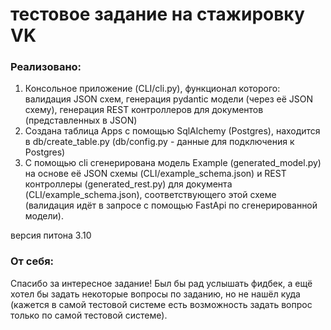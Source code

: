 # тестовое задание на стажировку VK
### Реализовано:
1. Консольное приложение (CLI/cli.py), функционал которого: валидация JSON схем, генерация pydantic модели (через её JSON схему), генерация REST контроллеров для документов (представленных в JSON)
2. Создана таблица Apps c помощью SqlAlchemy (Postgres), находится в db/create_table.py (db/config.py - данные для подключения к Postgres)
3. C помощью cli сгенерирована модель Example (generated_model.py) на основе её JSON схемы (CLI/example_schema.json) и REST контроллеры (generated_rest.py) для документа (CLI/example_schema.json), соответствующего этой схеме (валидация идёт в запросе с помощью FastApi по сгенерированной модели).

версия питона 3.10

### От себя:
Спасибо за интересное задание! Был бы рад услышать фидбек, а ещё хотел бы задать некоторые вопросы по заданию, но не нашёл куда (кажется в самой тестовой системе есть возможность задать вопрос только по самой тестовой системе).
